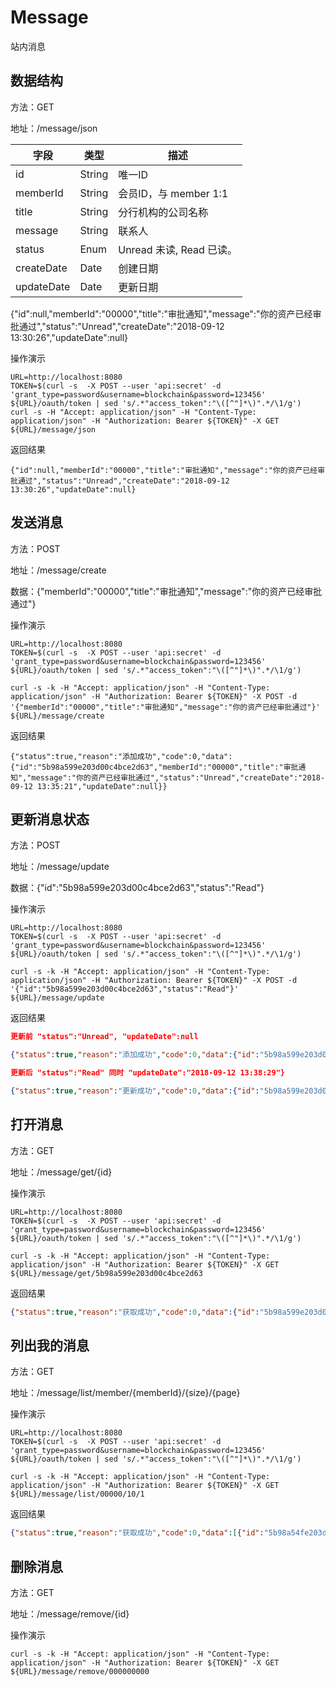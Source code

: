 # Message

站内消息

## 数据结构

方法：GET

地址：/message/json


字段 | 类型 | 描述
---- | --- | ---
id | String | 唯一ID
memberId | String | 会员ID，与 member 1:1
title	| String | 分行机构的公司名称
message | String | 联系人
status	| Enum | Unread 未读, Read 已读。 
createDate | Date | 创建日期
updateDate | Date | 更新日期

{"id":null,"memberId":"00000","title":"审批通知","message":"你的资产已经审批通过","status":"Unread","createDate":"2018-09-12 13:30:26","updateDate":null}

操作演示

```
URL=http://localhost:8080
TOKEN=$(curl -s  -X POST --user 'api:secret' -d 'grant_type=password&username=blockchain&password=123456' ${URL}/oauth/token | sed 's/.*"access_token":"\([^"]*\)".*/\1/g')
curl -s -H "Accept: application/json" -H "Content-Type: application/json" -H "Authorization: Bearer ${TOKEN}" -X GET ${URL}/message/json
```

返回结果

```
{"id":null,"memberId":"00000","title":"审批通知","message":"你的资产已经审批通过","status":"Unread","createDate":"2018-09-12 13:30:26","updateDate":null}
```

## 发送消息

方法：POST

地址：/message/create

数据：{"memberId":"00000","title":"审批通知","message":"你的资产已经审批通过"}
	
操作演示

```
URL=http://localhost:8080
TOKEN=$(curl -s  -X POST --user 'api:secret' -d 'grant_type=password&username=blockchain&password=123456' ${URL}/oauth/token | sed 's/.*"access_token":"\([^"]*\)".*/\1/g')

curl -s -k -H "Accept: application/json" -H "Content-Type: application/json" -H "Authorization: Bearer ${TOKEN}" -X POST -d '{"memberId":"00000","title":"审批通知","message":"你的资产已经审批通过"}' ${URL}/message/create
```
	
返回结果

```
{"status":true,"reason":"添加成功","code":0,"data":{"id":"5b98a599e203d00c4bce2d63","memberId":"00000","title":"审批通知","message":"你的资产已经审批通过","status":"Unread","createDate":"2018-09-12 13:35:21","updateDate":null}}
```


## 更新消息状态

方法：POST

地址：/message/update

数据：{"id":"5b98a599e203d00c4bce2d63","status":"Read"}
	
操作演示

```
URL=http://localhost:8080
TOKEN=$(curl -s  -X POST --user 'api:secret' -d 'grant_type=password&username=blockchain&password=123456' ${URL}/oauth/token | sed 's/.*"access_token":"\([^"]*\)".*/\1/g')

curl -s -k -H "Accept: application/json" -H "Content-Type: application/json" -H "Authorization: Bearer ${TOKEN}" -X POST -d '{"id":"5b98a599e203d00c4bce2d63","status":"Read"}' ${URL}/message/update
```
	
返回结果

```json
更新前 "status":"Unread", "updateDate":null

{"status":true,"reason":"添加成功","code":0,"data":{"id":"5b98a599e203d00c4bce2d63","memberId":"00000","title":"审批通知","message":"你的资产已经审批通过","status":"Unread","createDate":"2018-09-12 13:35:21","updateDate":null}}

更新后 "status":"Read" 同时 "updateDate":"2018-09-12 13:38:29"}

{"status":true,"reason":"更新成功","code":0,"data":{"id":"5b98a599e203d00c4bce2d63","memberId":"00000","title":"审批通知","message":"你的资产已经审批通过","status":"Read","createDate":"2018-09-12 13:35:21","updateDate":"2018-09-12 13:38:29"}}
```

## 打开消息

方法：GET

地址：/message/get/{id}

操作演示

```
URL=http://localhost:8080
TOKEN=$(curl -s  -X POST --user 'api:secret' -d 'grant_type=password&username=blockchain&password=123456' ${URL}/oauth/token | sed 's/.*"access_token":"\([^"]*\)".*/\1/g')

curl -s -k -H "Accept: application/json" -H "Content-Type: application/json" -H "Authorization: Bearer ${TOKEN}" -X GET ${URL}/message/get/5b98a599e203d00c4bce2d63
```

返回结果

```json
{"status":true,"reason":"获取成功","code":0,"data":{"id":"5b98a599e203d00c4bce2d63","memberId":"00000","title":"审批通知","message":"你的资产已经审批通过","status":"Read","createDate":"2018-09-12 13:35:21","updateDate":"2018-09-12 13:41:05"}}
```

## 列出我的消息

方法：GET

地址：/message/list/member/{memberId}/{size}/{page}

操作演示

```
URL=http://localhost:8080
TOKEN=$(curl -s  -X POST --user 'api:secret' -d 'grant_type=password&username=blockchain&password=123456' ${URL}/oauth/token | sed 's/.*"access_token":"\([^"]*\)".*/\1/g')

curl -s -k -H "Accept: application/json" -H "Content-Type: application/json" -H "Authorization: Bearer ${TOKEN}" -X GET ${URL}/message/list/00000/10/1
```

返回结果

```json
{"status":true,"reason":"获取成功","code":0,"data":[{"id":"5b98a54fe203d00c3955bb54","memberId":"00000","title":"审批通知","message":"你的资产已经审批通过","status":"Unread","createDate":"2018-09-12 13:34:07","updateDate":null},{"id":"5b98a599e203d00c4bce2d63","memberId":"00000","title":"审批通知","message":"你的资产已经审批通过","status":"Read","createDate":"2018-09-12 13:35:21","updateDate":"2018-09-12 13:41:05"}]}
```

## 删除消息

方法：GET

地址：/message/remove/{id}

操作演示

```
curl -s -k -H "Accept: application/json" -H "Content-Type: application/json" -H "Authorization: Bearer ${TOKEN}" -X GET ${URL}/message/remove/000000000
```
